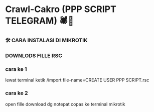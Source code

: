 # Crawl-Cakro (PPP SCRIPT TELEGRAM) 🕷️🤖

### 🛠️ CARA INSTALASI DI MIKROTIK 
###  DOWNLODS FILLE RSC

### cara ke 1
lewat terminal ketik 
/import file-name=CREATE USER PPP SCRIPT.rsc

### cara ke 2 
open fille download dg notepat copas ke terminal mikrotik









